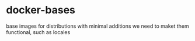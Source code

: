 docker-bases
============

base images for distributions with minimal additions we need to maket them functional, such as locales
